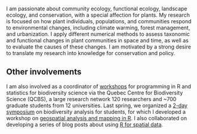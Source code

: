 

I am passionate about community ecology, functional ecology, landscape ecology, and conservation, with a special affection for plants. My research is focused on how plant individuals, populations, and communities respond to environmental changes, including climate warming, forest management, and urbanization. I apply different numerical methods to assess taxonomic and functional changes in plant communities in space and time, as well as to evaluate the causes of these changes. I am motivated by a strong desire to translate my research into knowledge for conservation and policy.



## Other involvements

I am also involved as a coordinator of [workshops](https://qcbs.ca/wiki/r) for programming in R and statistics for biodiversity science via the Quebec Centre for Biodiversity Science (QCBS), a large research network 120 researchers and ~700 graduate students from 12 universities. Last spring, we organized a [2-day symposium](https://qcbs.ca/wiki/r_symposium_2018) on biodiversity analysis for students, for which I developed a workshop on [geospatial analysis and mapping in R](https://mhbrice.github.io/Rspatial/Rspatial_script.html). I also collaborated on developing a series of blog posts about using [R for spatial data](https://insileco.github.io/2018/04/14/r-in-space---a-series/).
